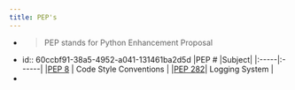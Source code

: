 ```yaml
---
title: PEP's
---
```


-
  > PEP stands for Python Enhancement Proposal
-
  id:: 60ccbf91-38a5-4952-a041-131461ba2d5d
    |PEP # |Subject|
  |:-----|:------|
  |[PEP 8](https://www.python.org/dev/peps/pep-0008/) | Code Style Conventions |
  |[PEP 282](https://www.python.org/dev/peps/pep-0282/)| Logging System |
-